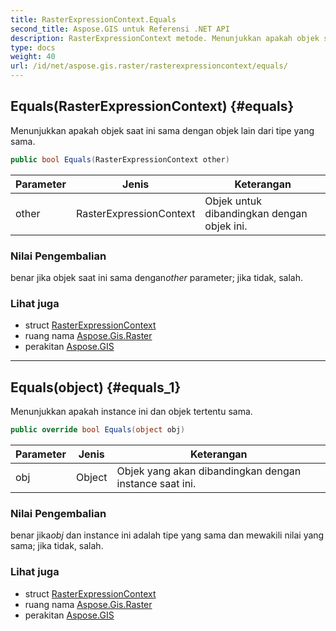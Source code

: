 ```yaml
---
title: RasterExpressionContext.Equals
second_title: Aspose.GIS untuk Referensi .NET API
description: RasterExpressionContext metode. Menunjukkan apakah objek saat ini sama dengan objek lain dari tipe yang sama.
type: docs
weight: 40
url: /id/net/aspose.gis.raster/rasterexpressioncontext/equals/
---
```

## Equals(RasterExpressionContext) {#equals}

Menunjukkan apakah objek saat ini sama dengan objek lain dari tipe yang sama.

```csharp
public bool Equals(RasterExpressionContext other)
```

| Parameter | Jenis | Keterangan |
| --- | --- | --- |
| other | RasterExpressionContext | Objek untuk dibandingkan dengan objek ini. |

### Nilai Pengembalian

benar jika objek saat ini sama dengan*other* parameter; jika tidak, salah.

### Lihat juga

* struct [RasterExpressionContext](../)
* ruang nama [Aspose.Gis.Raster](../../rasterexpressioncontext/)
* perakitan [Aspose.GIS](../../../)

---

## Equals(object) {#equals_1}

Menunjukkan apakah instance ini dan objek tertentu sama.

```csharp
public override bool Equals(object obj)
```

| Parameter | Jenis | Keterangan |
| --- | --- | --- |
| obj | Object | Objek yang akan dibandingkan dengan instance saat ini. |

### Nilai Pengembalian

benar jika*obj* dan instance ini adalah tipe yang sama dan mewakili nilai yang sama; jika tidak, salah.

### Lihat juga

* struct [RasterExpressionContext](../)
* ruang nama [Aspose.Gis.Raster](../../rasterexpressioncontext/)
* perakitan [Aspose.GIS](../../../)


